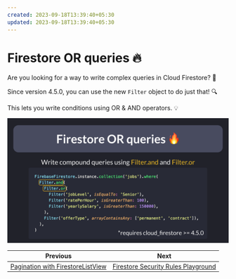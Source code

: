 ```yaml
---
created: 2023-09-18T13:39:40+05:30
updated: 2023-09-18T13:39:40+05:30
---
```

# Firestore OR queries 🔥

Are you looking for a way to write complex queries in Cloud Firestore? 🤔

Since version 4.5.0, you can use the new `Filter` object to do just that! 🔍

This lets you write conditions using OR & AND operators. 💡

![](099.png)


| Previous | Next |
| -------- | ---- |
| [Pagination with FirestoreListView](../0098-firestore-list-view/index.md) | [Firestore Security Rules Playground](../0100-security-rules-playground/index.md) |
